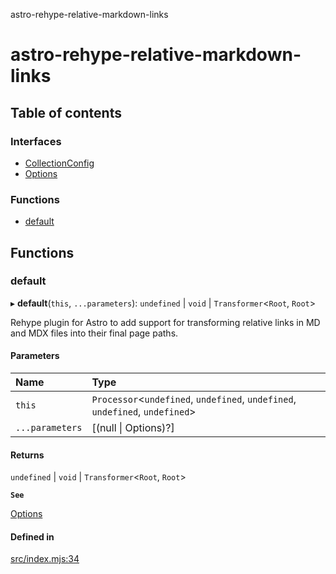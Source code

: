 astro-rehype-relative-markdown-links

# astro-rehype-relative-markdown-links

## Table of contents

### Interfaces

- [CollectionConfig](interfaces/CollectionConfig.md)
- [Options](interfaces/Options.md)

### Functions

- [default](README.md#default)

## Functions

### default

▸ **default**(`this`, `...parameters`): `undefined` \| `void` \| `Transformer`\<`Root`, `Root`\>

Rehype plugin for Astro to add support for transforming relative links in MD and MDX files into their final page paths.

#### Parameters

| Name | Type |
| :------ | :------ |
| `this` | `Processor`\<`undefined`, `undefined`, `undefined`, `undefined`, `undefined`\> |
| `...parameters` | [(null \| Options)?] |

#### Returns

`undefined` \| `void` \| `Transformer`\<`Root`, `Root`\>

**`See`**

[Options](interfaces/Options.md)

#### Defined in

[src/index.mjs:34](https://github.com/vernak2539/astro-rehype-relative-markdown-links/blob/main/src/index.mjs#L34)

